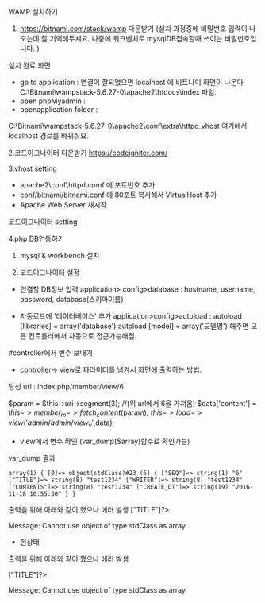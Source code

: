 WAMP 설치하기

1. https://bitnami.com/stack/wamp 다운받기
(설치 과정중에 비밀번호 입력이 나오는데 잘 기억해두세요. 
나중에 워크벤치로 mysqlDB접속할때 쓰이는 비밀번호입니다. )

설치 완료 화면
 - go to application : 연결이 잘되었으면 localhost 에 비트나미 화면이 나온다
                       C:\Bitnami\wampstack-5.6.27-0\apache2\htdocs\index 파일.
 - open phpMyadmin : 
 - openapplication folder : 

C:\Bitnami\wampstack-5.6.27-0\apache2\conf\extra\httpd_vhost  여기에서 localhost 경로를 바꿔줘요.


2.코드이그나이터 다운받기
https://codeigniter.com/ 

3.vhost setting
 - apache2\conf\httpd.comf 에 포트번호 추가
 - conf/bitnami/bitnami.conf 에 80포트 복사해서 VirtualHost 추가
 - Apache Web Server 재시작 

코드이그나이터 setting



4.php DB연동하기


1) mysql & workbench 설치


2) 코드이그나이터 설정

 - 연결할 DB정보 입력
	application> config>database : hostname, username, password, database(스키마이름)
 
 - 자동로드에 '데이터베이스' 추가
 	application>config>autoload : autoload [libraries] = array('database') 
					autoload [model] = array('모델명') 해주면 모든 컨트롤러에서 자동으로 접근가능해짐.	


#controller에서 변수 보내기

 - controller-> view로 파라미터를 넘겨서 화면에 출력하는 방법.

달성
url : index.php/member/view/6

$param = $this->uri->segment(3); //(위 url에서 6을 가져옴) $data['content'] = $this->member_m->fetch_content($param); $this -> load -> view('admin/admin/view_v',$data);

 - view에서 변수 확인 (var_dump($array)함수로 확인가능)

var_dump 결과
```
array(1) { [0]=> object(stdClass)#23 (5) { ["SEQ"]=> string(1) "6" ["TITLE"]=> string(8) "test1234" ["WRITER"]=> string(8) "test1234" ["CONTENTS"]=> string(8) "test1234" ["CREATE_DT"]=> string(19) "2016-11-18 10:55:30" } }
```

출력을 위해 아래와 같이 했으나 에러 발생 <?= $content[0]->["TITLE"]?>

Message: Cannot use object of type stdClass as array

 - 현상태

출력을 위해 아래와 같이 했으나 에러 발생
<?= $content[0]->["TITLE"]?>


Message: Cannot use object of type stdClass as array
